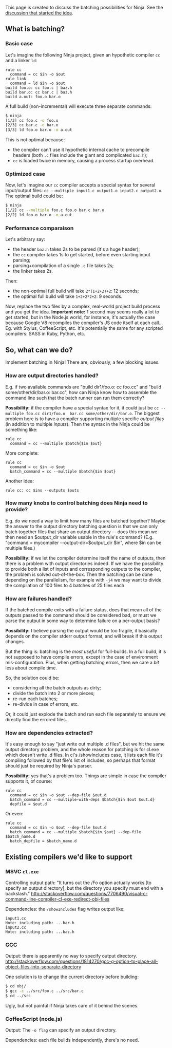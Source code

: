 This page is created to discuss the batching possibilities for Ninja. See the [discussion that started the idea](https://groups.google.com/d/msg/ninja-build/kLq69BGRec8/Yb2MaiRMwEUJ).

## What is batching?

### Basic case

Let's imagine the following Ninja project, given an hypothetic compiler `cc` and a linker `ld`:

```ninja
rule cc
  command = cc $in -o $out
rule link
  command = ld $in -o $out
build foo.o: cc foo.c | baz.h
build bar.o: cc bar.c | baz.h
build a.out: foo.o bar.o
```

A full build (non-incremental) will execute three separate commands:

```sh
$ ninja
[1/3] cc foo.c -o foo.o
[2/3] cc bar.c -o bar.o
[3/3] ld foo.o bar.o -o a.out
```

This is not optimal because:

* the compiler can't use it hypothetic internal cache to precompile headers (both `.c` files include the giant and complicated `baz.h`);
* `cc` is loaded twice in memory, causing a process startup overhead.

### Optimized case

Now, let's imagine our `cc` compiler accepts a special syntax for several input/output files: `cc --multiple input1.c output1.o input2.c output2.o`. The optimal build could be:

```sh
$ ninja
[1/2] cc --multiple foo.c foo.o bar.c bar.o
[2/2] ld foo.o bar.o -o a.out
```

### Performance comparaison

Let's arbitrary say:

* the header `baz.h` takes 2s to be parsed (it's a huge header);
* the `cc` compiler takes 1s to get started, before even starting input parsing;
* parsing+compilation of a single `.c` file takes 2s;
* the linker takes 2s.

Then:

* the non-optimal full build will take `2*(1+2+2)+2`: 12 seconds;
* the optimal full build will take `1+2+2*2+2`: 9 seconds.

Now, replace the two files by a complex, real-world project build process and you get the idea. **Important note:** 1 second may seems really a lot to get started, but in the Node.js world, for instance, it's actually the case because Google V8 recompiles the compiler's JS code itself at each call... Eg. with Stylus, CoffeeScript, etc. It's potentially the same for any scripted compilers: SASS in Ruby, Python, etc.

## So, what can we do?

Implement batching in Ninja! There are, obviously, a few blocking issues.

### How are output directories handled?

E.g. if two available commands are "build dir1/foo.o: cc foo.cc" and "build some/other/dir/bar.o: bar.cc", how can Ninja know how to assemble the command line such that the batch runner can run them correctly?

**Possibility:** if the compiler have a special syntax for it, it could just be `cc --multiple foo.cc dir1/foo.o  bar.cc some/other/dir/bar.o`. The biggest problem here is to have a compiler supporting multiple specific *output files* (in addition to multiple *inputs*). Then the syntax in the Ninja could be something like:

```ninja
rule cc
  command = cc --multiple $batch{$in $out}
```

More complete:

```ninja
rule cc
  command = cc $in -o $out
  batch_command = cc --multiple $batch{$in $out}
```

Another idea:

```ninja
rule cc: cc $ins --outputs $outs
```

### How many knobs to control batching does Ninja need to provide? 

E.g. do we need a way to limit how many files are batched together?  Maybe the answer to the output directory batching question is that we can only batch together files that share an output directory -- does this mean we then need an $output_dir variable usable in the rule's command?  (E.g. "command = mycompiler --output-dir=$output_dir $in", where $in can be multiple files.)

**Possibility:** if we let the compiler determine itself the name of outputs, then there is a problem with output directories indeed. If we have the possibility to provide both a list of inputs and corresponding outputs to the compiler, the problem is solved out-of-the-box. Then the batching can be done depending on the parallelism, for example with `-j4` we may want to divide the compilation of 100 files to 4 batches of 25 files each.

### How are failures handled?

If the batched compile exits with a failure status, does that mean all of the outputs passed to the command should be considered bad, or must we parse the output in some way to determine failure on a per-output basis?

**Possibility:** I believe parsing the output would be too fragile, it basically depends on the compiler stderr output format, and will break if this output changes.

But the thing is: batching is the *most useful* for full-builds. In a full build, it is not supposed to have compile errors, except in the case of environment mis-configuration. Plus, when getting batching errors, then we care a *bit* less about compile time.

So, the solution could be:

* considering all the batch outputs as dirty;
* divide the batch into 2 or more pieces;
* re-run each batches;
* re-divide in case of errors, etc.

Or, it could just explode the batch and run each file separately to ensure we directly find the errored files.

### How are dependencies extracted?

It's easy enough to say "just write out multiple .d files", but we hit the same output directory problem, and the whole reason for patching is for cl.exe which doesn't write .d files.  In cl's /showIncludes case, it lists each file it's compiling followed by that file's list of includes, so perhaps that format should just be required by Ninja's parser.

**Possibility:** yes that's a problem too. Things are simple in case the compiler supports it, of course:

```ninja
rule cc
  command = cc $in -o $out --dep-file $out.d
  batch_command = cc --multiple-with-deps $batch{$in $out $out.d}
  depfile = $out.d
```

Or even:

```ninja
rule cc
  command = cc $in -o $out --dep-file $out.d
  batch_command = cc --multiple $batch{$in $out} --dep-file $batch_name.d
  batch_depfile = $batch_name.d
```

## Existing compilers we'd like to support

### MSVC `cl.exe`

Controlling output path: "It turns out the /Fo option actually works [to specify an output directory], but the directory you specify must end with a backslash."
http://stackoverflow.com/questions/7706490/visual-c-command-line-compiler-cl-exe-redirect-obj-files

Dependencies: the `/showIncludes` flag writes output like:
```
input1.cc
Note: including path: ...bar.h
input2.cc
Note: including path: ...baz.h
```

### GCC

Output: there is apparently no way to specify output directory.
http://stackoverflow.com/questions/1814270/gcc-g-option-to-place-all-object-files-into-separate-directory

One solution is to change the current directory before building:
```sh
$ cd obj/
$ gcc -c ../src/foo.c ../src/bar.c
$ cd ../src
```

Ugly, but not painful if Ninja takes care of it behind the scenes.

### CoffeeScript (node.js)

Output: The `-o flag` can specify an output directory.

Dependencies: each file builds independently, there's no need.